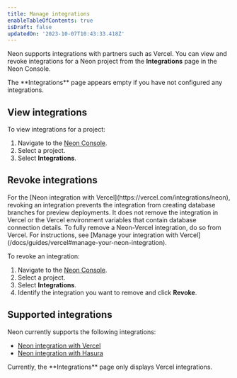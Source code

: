 ```yaml
---
title: Manage integrations
enableTableOfContents: true
isDraft: false
updatedOn: '2023-10-07T10:43:33.418Z'
---
```


Neon supports integrations with partners such as Vercel. You can view and revoke integrations for a Neon project from the **Integrations** page in the Neon Console.

<Admonition type="note">
The **Integrations** page appears empty if you have not configured any integrations.
</Admonition>

## View integrations

To view integrations for a project:

1. Navigate to the [Neon Console](https://console.neon.tech).
1. Select a project.
1. Select **Integrations**.

## Revoke integrations

<Admonition type="note">
For the [Neon integration with Vercel](https://vercel.com/integrations/neon), revoking an integration prevents the integration from creating database branches for preview deployments. It does not remove the integration in Vercel or the Vercel environment variables that contain database connection details. To fully remove a Neon-Vercel integration, do so from Vercel. For instructions, see [Manage your integration with Vercel](/docs/guides/vercel#manage-your-neon-integration).
</Admonition>

To revoke an integration:

1. Navigate to the [Neon Console](https://console.neon.tech).
1. Select a project.
1. Select **Integrations**.
1. Identify the integration you want to remove and click **Revoke**.

## Supported integrations

Neon currently supports the following integrations:

- [Neon integration with Vercel](/docs/guides/vercel)
- [Neon integration with Hasura](/docs/guides/hasura)

<Admonition type="note">
Currently, the **Integrations** page only displays Vercel integrations.
</Admonition>
